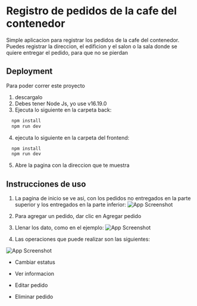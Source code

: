 
# Registro de pedidos de la cafe del contenedor

Simple aplicacion para registrar los pedidos de la cafe del contenedor. 
Puedes registrar la direccion, el edificion y el salon o la sala donde se quiere entregar el pedido, para que no se pierdan




## Deployment

Para poder correr este proyecto

1. descargalo
2. Debes tener Node Js, yo use v16.19.0
3. Ejecuta lo siguiente en la carpeta back:
```bash
  npm install
  npm run dev
```
4. ejecuta lo siguiente en la carpeta del frontend:

```bash
  npm install
  npm run dev
```
5. Abre la pagina con la direccion que te muestra




## Instrucciones de uso




1. La pagina de inicio se ve asi, con los pedidos no entregados en la parte superior y los entregados en la parte inferior:
![App Screenshot](https://i.ibb.co/zXb4N3r/image.png)

2. Para agregar un pedido, dar clic en Agregar pedido

3. Llenar los dato, como en el ejemplo: 
![App Screenshot](https://i.ibb.co/qnxpq4j/image.png)

4. Las operaciones que puede realizar son las siguientes:


![App Screenshot](https://i.ibb.co/tY6YKfJ/image.png)

* Cambiar estatus
    
* Ver informacion

* Editar pedido

* Eliminar pedido